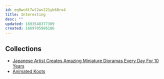 ```yaml
---
id: eq0wc6t7wl2wv221yb68ro4
title: Interesting
desc: ""
updated: 1693548377309
created: 1669705986186
---
```


## Collections

- [Japanese Artist Creates Amazing Miniature Dioramas Every Day For 10 Years](https://digitalsynopsis.com/design/miniature-dioramas/)
- [Animated Koots](https://www.animatedknots.com/)
